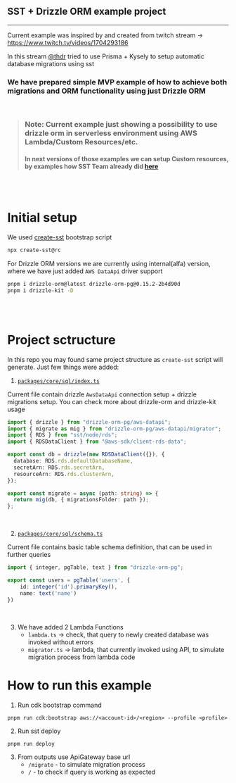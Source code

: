 ## SST + Drizzle ORM example project

---

Current example was inspired by and created from twitch stream -> https://www.twitch.tv/videos/1704293186

In this stream [@thdr](https://github.com/thdxr) tried to use Prisma + Kysely to setup automatic database migrations using sst


### We have prepared simple MVP example of how to achieve both migrations and ORM functionality using just Drizzle ORM

<br />

> ### Note: Current example just showing a possibility to use drizzle orm in serverless environment using AWS Lambda/Custom Resources/etc. 
> #### In next versions of those examples we can setup Custom resources, by examples how SST Team already did [here](https://github.com/serverless-stack/sst/blob/a50f63baa944c897fd02e631fc8dd56bd42e5f38/packages/resources/src/RDS.ts#L521)

<br />
<br />

# Initial setup

We used [create-sst](https://www.npmjs.com/package/create-sst) bootstrap script

```bash
npx create-sst@rc
```

For Drizzle ORM versions we are currently using internal(alfa) version, where we have just added `AWS DataApi` driver support

```bash
pnpm i drizzle-orm@latest drizzle-orm-pg@0.15.2-2b4d90d
pnpm i drizzle-kit -D
```
<br />
<br />

# Project sctructure

In this repo you may found same project structure as `create-sst` script will generate. Just few things were added: 
<br />

1. [`packages/core/sql/index.ts`](https://github.com/drizzle-team/sst-drizzle-example/blob/main/packages/core/src/sql/index.ts)

Current file contain drizzle `AwsDataApi` connection setup + drizzle migrations setup. You can check more about drizzle-orm and drizzle-kit usage
```typescript
import { drizzle } from "drizzle-orm-pg/aws-datapi";
import { migrate as mig } from "drizzle-orm-pg/aws-datapi/migrator";
import { RDS } from "sst/node/rds";
import { RDSDataClient } from "@aws-sdk/client-rds-data";

export const db = drizzle(new RDSDataClient({}), {
  database: RDS.rds.defaultDatabaseName,
  secretArn: RDS.rds.secretArn,
  resourceArn: RDS.rds.clusterArn,
});

export const migrate = async (path: string) => {
  return mig(db, { migrationsFolder: path });
};
```
<br />

2. [`packages/core/sql/schema.ts`](https://github.com/drizzle-team/sst-drizzle-example/blob/main/packages/core/src/sql/schema.ts)

Current file contains basic table schema definition, that can be used in further queries

```typescript
import { integer, pgTable, text } from "drizzle-orm-pg";

export const users = pgTable('users', {
    id: integer('id').primaryKey(),
    name: text('name')
})
```
<br />

3. We have added 2 Lambda Functions
    - `lambda.ts` -> check, that query to newly created database was invoked without errors
    - `migrator.ts` -> lambda, that currently invoked using API, to simulate migration process from lambda code

# How to run this example
1. Run cdk bootstrap command 
```
pnpm run cdk:bootstrap aws://<account-id>/<region> --profile <profile>
```
2. Run sst deploy
```
pnpm run deploy
```
3. From outputs use ApiGateway base url 
    - `/migrate` - to simulate migration process
    - `/` - to check if query is working as expected
